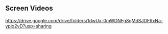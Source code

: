 

## Screen Videos
https://drive.google.com/drive/folders/1dwUx-0mWDNFg8qMdSJDFRxNa-ypio2vD?usp=sharing

